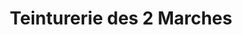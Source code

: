 ---
title: "Teinturerie des 2 Marches"
url: /le-vesinet/teinturerie-des-2-marches/
shop: blanchisserie
---